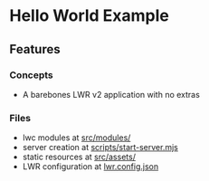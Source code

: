 # Hello World Example

## Features

### Concepts

-   A barebones LWR v2 application with no extras

### Files

-   lwc modules at [src/modules/](./src/modules)
-   server creation at [scripts/start-server.mjs](./scripts/start-server.mjs)
-   static resources at [src/assets/](./src/assets)
-   LWR configuration at [lwr.config.json](./lwr.config.json)
